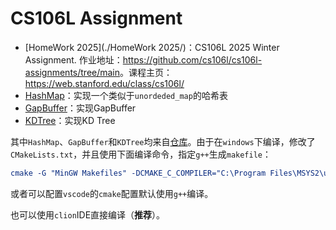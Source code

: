 

# CS106L Assignment

+ [HomeWork 2025](./HomeWork 2025/)：CS106L 2025 Winter Assignment. 作业地址：<https://github.com/cs106l/cs106l-assignments/tree/main>。课程主页：<https://web.stanford.edu/class/cs106l/>
+ [HashMap](./HashMap/)：实现一个类似于`unordeded_map`的哈希表
+ [GapBuffer](./GapBuffer/)：实现GapBuffer
+ [KDTree](./KDTree/)：实现KD Tree



其中`HashMap`、`GapBuffer`和`KDTree`均来自[仓库](https://github.com/wengwz/CS106L-Self-Learning/tree/main)。由于在`windows`下编译，修改了`CMakeLists.txt`，并且使用下面编译命令，指定`g++`生成`makefile`：

```cmake
cmake -G "MinGW Makefiles" -DCMAKE_C_COMPILER="C:\Program Files\MSYS2\ucrt64\bin\gcc.exe" -DCMAKE_CXX_COMPILER="C:\Program Files\MSYS2\ucrt64\bin\g++.exe" ..
```

或者可以配置`vscode`的`cmake`配置默认使用`g++`编译。

也可以使用`clion`IDE直接编译（**推荐**）。

